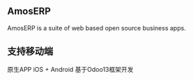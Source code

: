 AmosERP
-------------------------
AmosERP is a suite of web based open source business apps.



支持移动端
-------------------------
原生APP iOS + Android
基于Odoo13框架开发

